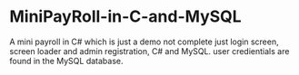 # MiniPayRoll-in-C-and-MySQL
A mini payroll in C# which is just a demo not complete just login screen, screen loader and admin registration, C# and MySQL.
user credientials are found in the MySQL database. 

